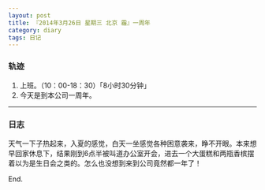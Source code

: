 ```yaml
---
layout: post
title: 『2014年3月26日 星期三 北京 霾』一周年
category: diary
tags: 日记
---
```


### **轨迹**

1. 上班。（10：00-18：30）「8小时30分钟」
2. 今天是到本公司一周年。

- - -

### **日志**

天气一下子热起来，入夏的感觉，白天一坐感觉各种困意袭来，睁不开眼。本来想早回家休息下，结果刚到6点半被叫道办公室开会，进去一个大蛋糕和两瓶香槟摆着以为是生日会之类的。怎么也没想到来到公司竟然都一年了！

End.
